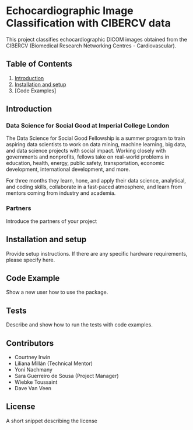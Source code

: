 # Echocardiographic Image Classification with CIBERCV data

This project classifies echocardiographic DICOM images obtained from the CIBERCV (Biomedical Research Networking Centres - Cardiovascular).


## Table of Contents

1. [Introduction](https://github.com/dssg/repo_name#introduction)
2. [Installation and setup](https://github.com/dssg/repo_name#setup)
3. [Code Examples]

## Introduction

### Data Science for Social Good at Imperial College London

The Data Science for Social Good Fellowship is a summer program to train aspiring data scientists to work on data mining, machine learning, big data, and data science projects with social impact. Working closely with governments and nonprofits, fellows take on real-world problems in education, health, energy, public safety, transportation, economic development, international development, and more.

For three months they learn, hone, and apply their data science, analytical, and coding skills, collaborate in a fast-paced atmosphere, and learn from mentors coming from industry and academia.

### Partners

Introduce the partners of your project


## Installation and setup

Provide setup instructions.
If there are any specific hardware requirements, please specify here.

## Code Example

Show a new user how to use the package.

## Tests

Describe and show how to run the tests with code examples.

## Contributors

* Courtney Irwin
* Liliana Millán (Technical Mentor)
* Yoni Nachmany
* Sara Guerreiro de Sousa (Project Manager)
* Wiebke Toussaint
* Dave Van Veen

## License

A short snippet describing the license

